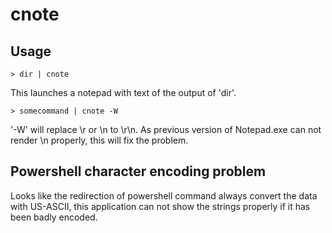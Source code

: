 # cnote

## Usage
```
> dir | cnote
```
This launches a notepad with text of the output of 'dir'.

```
> somecommand | cnote -W
```
'-W' will replace \r or \n to \r\n.
As previous version of Notepad.exe can not render \n properly, this will fix the problem.

## Powershell character encoding problem 
Looks like the redirection of powershell command always convert the data with US-ASCII, this application can not show the strings properly if it has been badly encoded.
